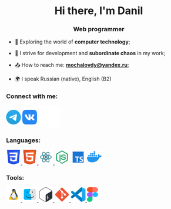 <h1 align="center">Hi there, I'm Danil </h1>
<h3 align="center">Web programmer</h3>


- :ocean: Exploring the world of **computer technology**;

- :dragon: I strive for development and **subordinate chaos** in my work;

- :outbox_tray: How to reach me: **mochalovdy@yandex.ru**; 

- 🌍 I speak Russian (native), English (B2)

### Connect with me:
<p align="left">
<a href="https://t.me/Quilla_estrella" target="blank"><img align="center" src="/icons/Telegram.svg" alt="danilamochalov" height="40" width="40" /></a>
<a href="https://vk.com/wilmer_xiea" target="blank"><img align="center" src="/icons/vk.svg" alt="danilamochalov" height="40" width="40" /></a>
<a href="https://career.habr.com/wilmer" target="blank"><img align="center" src="/icons/habr.svg" alt="danilamochalov" height="60" width="60" /></a>
</p>

### Languages:
<p align="left"> 
<a href="https://www.w3schools.com/css/" target="_blank" rel="noreferrer"> <img src="/icons/CSS3.svg" alt="css3" width="40" height="40"/> </a> 
<a href="https://www.w3.org/html/" target="_blank" rel="noreferrer"> <img src="/icons/HTML5.svg" alt="html5" width="40" height="40"/> </a> 
<a href= "https://react.dev/" target="_blank" rel="noreferrer"> <img src="/icons/react.svg" alt="react" width="40" height="40"/>  </a>
<a href="https://nodejs.org/en" target="_blank" rel="noreferrer"><img src="/icons/nodejs.svg" alt="nodejs" width="40" height="40"/></a>
<a href="https://www.typescriptlang.org/" target="_blank" rel="noreferrer"><img src="/icons/typescript.svg" alt="typescript" width="40" height="40"/></a>
<a href="https://www.docker.com/" target="_blank" rel="noreferrer"><img src="/icons/docker.svg" alt="docker" width="40" height="40"/></a>
</p>


### Tools:
<p align="left"> 
<a href="https://www.linux.org/" target="_blank" rel="noreferrer"> <img src="/icons/flat_linux.svg" alt="linux" width="40" height="40"/> </a> 
<a href="https://www.apple.com/macos/ventura/" target="_blank" rel="noreferrer"> <img src="/icons/mac.svg" alt="linux" width="40" height="40"/> </a> 
<a href="http://www.gnu.org/software/bash/" target="_blank" rel="noreferrer"> <img src="/icons/Bash.svg" alt="git" width="40" height="40"/> </a> 
<a href="https://git-scm.com/" target="_blank" rel="noreferrer"> <img src="/icons/git.svg" alt="git" width="40" height="40"/> </a> 
<a href="https://code.visualstudio.com/" target="_blank" rel="noreferrer"> <img src="/icons/VS-code.svg" alt="git" width="40" height="40"/> </a> 
<a href="https://www.figma.com/" target="_blank" rel="noreferrer"> <img src="/icons/figma.svg" alt="figma" width="30" height="40"/> </a> 
</p>

